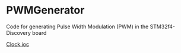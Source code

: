 # PWMGenerator
Code for generating Pulse Width Modulation (PWM) in the STM32f4-Discovery board

[Clock.ioc](Clock.ioc)

